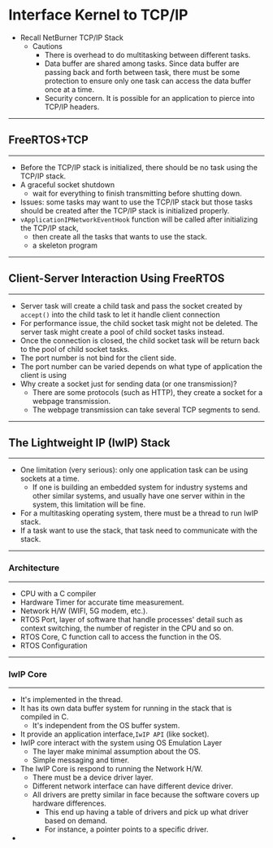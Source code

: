# Interface Kernel to TCP/IP

- Recall NetBurner TCP/IP Stack
  - Cautions
    - There is overhead to do multitasking between different tasks.
    - Data buffer are shared among tasks. Since data buffer are passing back and forth between task, there must be some protection to ensure only one task can access the data buffer once at a time.
    - Security concern. It is possible for an application to pierce into TCP/IP headers. 

------

## FreeRTOS+TCP

------

- Before the TCP/IP stack is initialized, there should be no task using the TCP/IP stack.
- A graceful socket shutdown
  - wait for everything to finish transmitting before shutting down. 
- Issues: some tasks may want to use the TCP/IP stack but those tasks should be created after the TCP/IP stack is initialized properly.
- `vApplicationIPNetworkEventHook` function will be called after initializing the TCP/IP stack,
  - then create all the tasks that wants to use the stack.
  - a skeleton program 

------

## Client-Server Interaction Using FreeRTOS

------

- Server task will create a child task and pass the socket created by `accept()` into the child task to let it handle client connection
- For performance issue, the child socket task might not be deleted. The server task might create a pool of child socket tasks instead.
- Once the connection is closed, the child socket task will be return back to the pool of child socket tasks.
- The port number is not bind for the client side. 
- The port number can be varied depends on what type of application the client is using
- Why create a socket just for sending data (or one transmission)?
  - There are some protocols (such as HTTP), they create a socket for a webpage transmission.
  - The webpage transmission can take several TCP segments to send.

------

## The Lightweight IP (IwIP) Stack

------

- One limitation (very serious): only one application task can be using sockets at a time.
  - If one is building an embedded system for industry systems and other similar systems, and usually have one server within in the system, this limitation will be fine.
- For a multitasking operating system, there must be a thread to run IwIP stack.
- If a task want to use the stack, that task need to communicate with the stack.

------

### Architecture

------

- CPU with a C compiler
- Hardware Timer for accurate time measurement.
- Network H/W (WIFI, 5G modem, etc.).
- RTOS Port, layer of software that handle processes' detail such as context switching, the number of register in the CPU and so on.
- RTOS Core, C function call to access the function in the OS.
- RTOS Configuration

------

### IwIP Core

------

- It's implemented in the thread.
- It has its own data buffer system for running in the stack that is compiled in C.
  - It's independent from the OS buffer system.
- It provide an application interface,`IwIP API` (like socket).
- IwIP core interact with the system using OS Emulation Layer
  - The layer make minimal assumption about the OS.
  - Simple messaging and timer.
- The IwIP Core is respond to running the Network H/W.
  - There must be a device driver layer.
  - Different network interface can have different device driver.
  - All drivers are pretty similar in face because the software covers up hardware differences.
    - This end up having a table of drivers and pick up what driver based on demand.
    - For instance, a pointer points to a specific driver.
- 